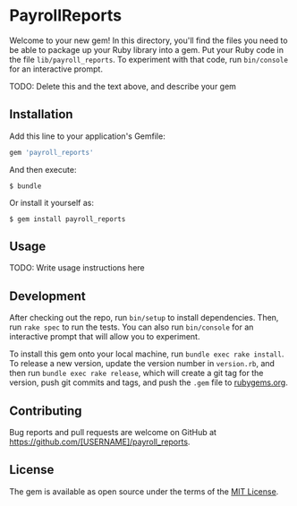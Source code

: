 # PayrollReports

Welcome to your new gem! In this directory, you'll find the files you need to be able to package up your Ruby library into a gem. Put your Ruby code in the file `lib/payroll_reports`. To experiment with that code, run `bin/console` for an interactive prompt.

TODO: Delete this and the text above, and describe your gem

## Installation

Add this line to your application's Gemfile:

```ruby
gem 'payroll_reports'
```

And then execute:

    $ bundle

Or install it yourself as:

    $ gem install payroll_reports

## Usage

TODO: Write usage instructions here

## Development

After checking out the repo, run `bin/setup` to install dependencies. Then, run `rake spec` to run the tests. You can also run `bin/console` for an interactive prompt that will allow you to experiment.

To install this gem onto your local machine, run `bundle exec rake install`. To release a new version, update the version number in `version.rb`, and then run `bundle exec rake release`, which will create a git tag for the version, push git commits and tags, and push the `.gem` file to [rubygems.org](https://rubygems.org).

## Contributing

Bug reports and pull requests are welcome on GitHub at https://github.com/[USERNAME]/payroll_reports.

## License

The gem is available as open source under the terms of the [MIT License](https://opensource.org/licenses/MIT).
